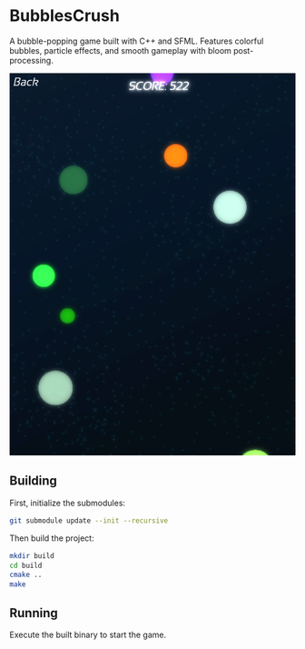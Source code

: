 # BubblesCrush

A bubble-popping game built with C++ and SFML. Features colorful bubbles, particle effects, and smooth gameplay with bloom post-processing.

![Screenshot](screenshot.jpg)

## Building

First, initialize the submodules:
```bash
git submodule update --init --recursive
```

Then build the project:
```bash
mkdir build
cd build
cmake ..
make
```

## Running

Execute the built binary to start the game.
